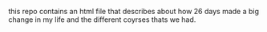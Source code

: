 this repo contains an html file that describes about how 26 days made a big change in my life and the different coyrses thats we had.
